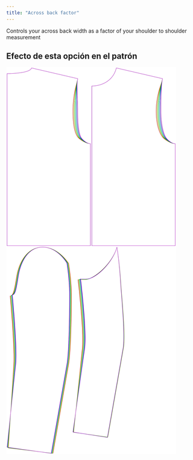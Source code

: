 ```yaml
---
title: "Across back factor"
---
```


Controls your across back width as a factor of your shoulder to shoulder measurement

## Efecto de esta opción en el patrón

![This image shows the effect of this option by superimposing several variants that have a different value for this option](bent_acrossbackfactor_sample.svg "Effect of this option on the pattern")
